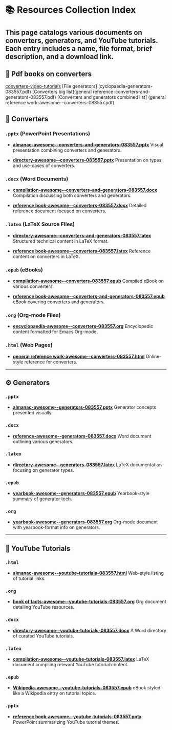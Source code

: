 # 📚 Resources Collection Index

This page catalogs various documents on converters, generators, and YouTube tutorials. 
Each entry includes a name, file format, brief description, and a download link.
---

## 🔄 Pdf books on converters 
[converters-video-tutorials](almanac-converters-youtube-tutorials.pdf) 
[File generators] (cyclopaedia-generators-083557.pdf)
[Converters big list](general reference-converters-and-generators-083557.pdf) 
[Converters and generators combined list] (general reference work-awesome--converters-083557.pdf) 

## 🔄 Converters

### `.pptx` (PowerPoint Presentations)

* **[almanac-awesome--converters-and-generators-083557.pptx](almanac-awesome--converters-and-generators-083557.pptx)**
  Visual presentation combining converters and generators.

* **[directory-awesome--converters-083557.pptx](directory-awesome--converters-083557.pptx)**
  Presentation on types and use-cases of converters.

### `.docx` (Word Documents)

* **[compilation-awesome--converters-and-generators-083557.docx](compilation-awesome--converters-and-generators-083557.docx)**
  Compilation discussing both converters and generators.

* **[reference book-awesome--converters-083557.docx](reference%20book-awesome--converters-083557.docx)**
  Detailed reference document focused on converters.

### `.latex` (LaTeX Source Files)

* **[directory-awesome--converters-and-generators-083557.latex](directory-awesome--converters-and-generators-083557.latex)**
  Structured technical content in LaTeX format.

* **[reference book-awesome--converters-083557.latex](reference%20book-awesome--converters-083557.latex)**
  Reference content on converters in LaTeX.

### `.epub` (eBooks)

* **[compilation-awesome--converters-083557.epub](compilation-awesome--converters-083557.epub)**
  Compiled eBook on various converters.

* **[reference book-awesome--converters-and-generators-083557.epub](reference%20book-awesome--converters-and-generators-083557.epub)**
  eBook covering converters and generators.

### `.org` (Org-mode Files)

* **[encyclopaedia-awesome--converters-083557.org](encyclopaedia-awesome--converters-083557.org)**
  Encyclopedic content formatted for Emacs Org-mode.

### `.html` (Web Pages)

* **[general reference work-awesome--converters-083557.html](general%20reference%20work-awesome--converters-083557.html)**
  Online-style reference for converters.

---

## ⚙️ Generators

### `.pptx`

* **[almanac-awesome--generators-083557.pptx](almanac-awesome--generators-083557.pptx)**
  Generator concepts presented visually.

### `.docx`

* **[reference-awesome--generators-083557.docx](reference-awesome--generators-083557.docx)**
  Word document outlining various generators.

### `.latex`

* **[directory-awesome--generators-083557.latex](directory-awesome--generators-083557.latex)**
  LaTeX documentation focusing on generator types.

### `.epub`

* **[yearbook-awesome--generators-083557.epub](yearbook-awesome--generators-083557.epub)**
  Yearbook-style summary of generator tech.

### `.org`

* **[yearbook-awesome--generators-083557.org](yearbook-awesome--generators-083557.org)**
  Org-mode document with yearbook-format info on generators.

---

## 🎥 YouTube Tutorials

### `.html`

* **[almanac-awesome--youtube-tutorials-083557.html](almanac-awesome--youtube-tutorials-083557.html)**
  Web-style listing of tutorial links.

### `.org`

* **[book of facts-awesome--youtube-tutorials-083557.org](book%20of%20facts-awesome--youtube-tutorials-083557.org)**
  Org document detailing YouTube resources.

### `.docx`

* **[directory-awesome--youtube-tutorials-083557.docx](directory-awesome--youtube-tutorials-083557.docx)**
  A Word directory of curated YouTube tutorials.

### `.latex`

* **[compilation-awesome--youtube-tutorials-083557.latex](compilation-awesome--youtube-tutorials-083557.latex)**
  LaTeX document compiling relevant YouTube tutorial content.

### `.epub`

* **[Wikipedia-awesome--youtube-tutorials-083557.epub](Wikipedia-awesome--youtube-tutorials-083557.epub)**
  eBook styled like a Wikipedia entry on tutorial topics.

### `.pptx`

* **[reference book-awesome--youtube-tutorials-083557.pptx](reference%20book-awesome--youtube-tutorials-083557.pptx)**
  PowerPoint summarizing YouTube tutorial themes.

